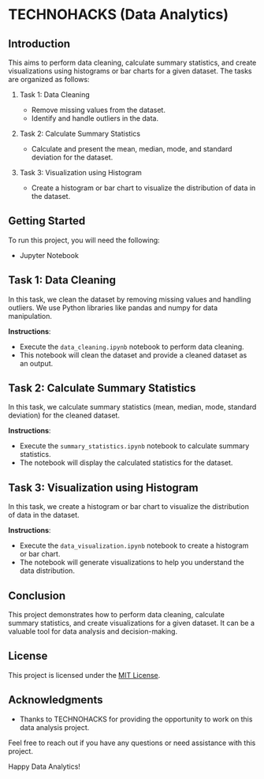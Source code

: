 # TECHNOHACKS (Data Analytics)

## Introduction

This aims to perform data cleaning, calculate summary statistics, and create visualizations using histograms or bar charts for a given dataset. The tasks are organized as follows:

1. Task 1: Data Cleaning
   - Remove missing values from the dataset.
   - Identify and handle outliers in the data.

2. Task 2: Calculate Summary Statistics
   - Calculate and present the mean, median, mode, and standard deviation for the dataset.

3. Task 3: Visualization using Histogram
   - Create a histogram or bar chart to visualize the distribution of data in the dataset.

## Getting Started

To run this project, you will need the following:

- Jupyter Notebook

## Task 1: Data Cleaning

In this task, we clean the dataset by removing missing values and handling outliers. We use Python libraries like pandas and numpy for data manipulation.

**Instructions**:
- Execute the `data_cleaning.ipynb` notebook to perform data cleaning.
- This notebook will clean the dataset and provide a cleaned dataset as an output.

## Task 2: Calculate Summary Statistics

In this task, we calculate summary statistics (mean, median, mode, standard deviation) for the cleaned dataset.

**Instructions**:
- Execute the `summary_statistics.ipynb` notebook to calculate summary statistics.
- The notebook will display the calculated statistics for the dataset.

## Task 3: Visualization using Histogram

In this task, we create a histogram or bar chart to visualize the distribution of data in the dataset.

**Instructions**:
- Execute the `data_visualization.ipynb` notebook to create a histogram or bar chart.
- The notebook will generate visualizations to help you understand the data distribution.

## Conclusion

This project demonstrates how to perform data cleaning, calculate summary statistics, and create visualizations for a given dataset. It can be a valuable tool for data analysis and decision-making.

## License

This project is licensed under the [MIT License](LICENSE).

## Acknowledgments

- Thanks to TECHNOHACKS for providing the opportunity to work on this data analysis project.

Feel free to reach out if you have any questions or need assistance with this project.

Happy Data Analytics!

